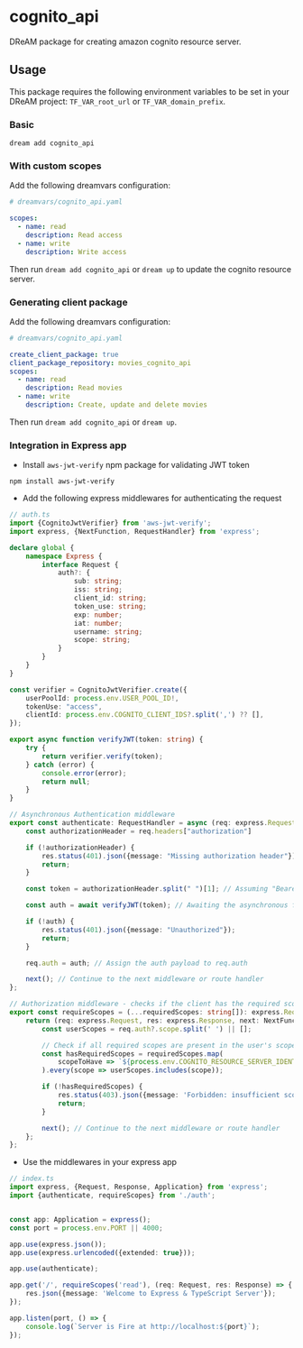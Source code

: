 # cognito_api

DReAM package for creating amazon cognito resource server.

## Usage

This package requires the following environment variables to be set in your
DReAM project: `TF_VAR_root_url` or `TF_VAR_domain_prefix`.

### Basic

```shell
dream add cognito_api
```

### With custom scopes

Add the following dreamvars configuration:

```yaml
# dreamvars/cognito_api.yaml

scopes:
  - name: read
    description: Read access
  - name: write
    description: Write access
```

Then run `dream add cognito_api` or `dream up` to update the cognito resource
server.

### Generating client package

Add the following dreamvars configuration:

```yaml
# dreamvars/cognito_api.yaml

create_client_package: true
client_package_repository: movies_cognito_api
scopes:
  - name: read
    description: Read movies
  - name: write
    description: Create, update and delete movies
```

Then run `dream add cognito_api` or `dream up`.

### Integration in Express app

- Install `aws-jwt-verify` npm package for validating JWT token

```shell
npm install aws-jwt-verify
```

- Add the following express middlewares for authenticating the request

```typescript
// auth.ts
import {CognitoJwtVerifier} from 'aws-jwt-verify';
import express, {NextFunction, RequestHandler} from 'express';

declare global {
    namespace Express {
        interface Request {
            auth?: {
                sub: string;
                iss: string;
                client_id: string;
                token_use: string;
                exp: number;
                iat: number;
                username: string;
                scope: string;
            }
        }
    }
}

const verifier = CognitoJwtVerifier.create({
    userPoolId: process.env.USER_POOL_ID!,
    tokenUse: "access",
    clientId: process.env.COGNITO_CLIENT_IDS?.split(',') ?? [],
});

export async function verifyJWT(token: string) {
    try {
        return verifier.verify(token);
    } catch (error) {
        console.error(error);
        return null;
    }
}

// Asynchronous Authentication middleware
export const authenticate: RequestHandler = async (req: express.Request, res: express.Response, next: NextFunction) => {
    const authorizationHeader = req.headers["authorization"]

    if (!authorizationHeader) {
        res.status(401).json({message: "Missing authorization header"});
        return;
    }

    const token = authorizationHeader.split(" ")[1]; // Assuming "Bearer <token>" format

    const auth = await verifyJWT(token); // Awaiting the asynchronous function

    if (!auth) {
        res.status(401).json({message: "Unauthorized"});
        return;
    }

    req.auth = auth; // Assign the auth payload to req.auth

    next(); // Continue to the next middleware or route handler
};

// Authorization middleware - checks if the client has the required scopes
export const requireScopes = (...requiredScopes: string[]): express.RequestHandler => {
    return (req: express.Request, res: express.Response, next: NextFunction) => {
        const userScopes = req.auth?.scope.split(' ') || [];

        // Check if all required scopes are present in the user's scopes
        const hasRequiredScopes = requiredScopes.map(
            scopeToHave => `${process.env.COGNITO_RESOURCE_SERVER_IDENTIFIER}/${scopeToHave}`
        ).every(scope => userScopes.includes(scope));

        if (!hasRequiredScopes) {
            res.status(403).json({message: 'Forbidden: insufficient scopes'});
            return;
        }

        next(); // Continue to the next middleware or route handler
    };
};
```

- Use the middlewares in your express app

```typescript
// index.ts
import express, {Request, Response, Application} from 'express';
import {authenticate, requireScopes} from './auth';


const app: Application = express();
const port = process.env.PORT || 4000;

app.use(express.json());
app.use(express.urlencoded({extended: true}));

app.use(authenticate);

app.get('/', requireScopes('read'), (req: Request, res: Response) => {
    res.json({message: 'Welcome to Express & TypeScript Server'});
});

app.listen(port, () => {
    console.log(`Server is Fire at http://localhost:${port}`);
});
```
